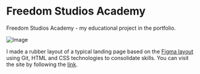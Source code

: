 # Freedom Studios Academy

Freedom Studios Academy - my educational project in the portfolio.
    
![Image][preview]

I made a rubber layout of a typical landing page based on the [Figma layout][layout] using Git, HTML and CSS technologies to consolidate skills. You can visit the site by following the [link][result].

[layout]: https://www.figma.com/file/cFGJ4fdtxSpFBDYT7OJTY0/Landing-page-(Community)?node-id=0%3A1&t=U86epSjUBCWWjNt8-0
[result]: https://gold-extremal.github.io/simple-landing/
[preview]: img/preview.png
